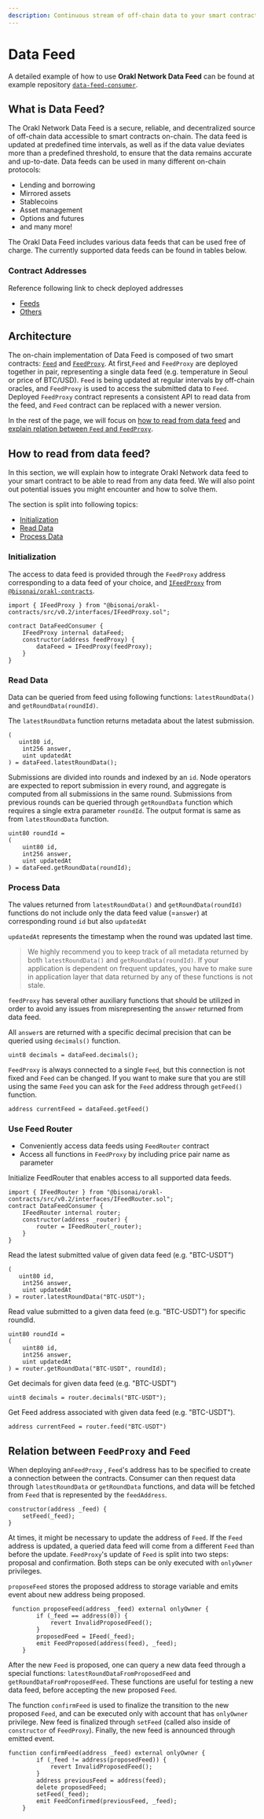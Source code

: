 ```yaml
---
description: Continuous stream of off-chain data to your smart contract
---
```


# Data Feed

A detailed example of how to use **Orakl Network Data Feed** can be found at example repository [`data-feed-consumer`](https://github.com/Bisonai/data-feed-consumer).

## What is Data Feed?

The Orakl Network Data Feed is a secure, reliable, and decentralized source of off-chain data accessible to smart contracts on-chain. The data feed is updated at predefined time intervals, as well as if the data value deviates more than a predefined threshold, to ensure that the data remains accurate and up-to-date. Data feeds can be used in many different on-chain protocols:

- Lending and borrowing
- Mirrored assets
- Stablecoins
- Asset management
- Options and futures
- and many more!

The Orakl Data Feed includes various data feeds that can be used free of charge. The currently supported data feeds can be found in tables below.

### Contract Addresses

Reference following link to check deployed addresses

- [Feeds](https://raw.githubusercontent.com/Bisonai/orakl/master/contracts/v0.2/addresses/datafeeds-addresses.json)
- [Others](https://raw.githubusercontent.com/Bisonai/orakl/master/contracts/v0.2/addresses/others-addresses.json)

## Architecture

The on-chain implementation of Data Feed is composed of two smart contracts: [`Feed`](https://github.com/Bisonai/orakl/blob/master/contracts/v0.2/src/Feed.sol) and [`FeedProxy`](https://github.com/Bisonai/orakl/blob/master/contracts/v0.2/src/FeedProxy.sol). At first,`Feed` and `FeedProxy` are deployed together in pair, representing a single data feed (e.g. temperature in Seoul or price of BTC/USD). `Feed` is being updated at regular intervals by off-chain oracles, and `FeedProxy` is used to access the submitted data to `Feed`. Deployed `FeedProxy` contract represents a consistent API to read data from the feed, and `Feed` contract can be replaced with a newer version.

In the rest of the page, we will focus on [how to read from data feed](data-feed-v2.md#how-to-read-from-data-feed) and [explain relation between `Feed` and `FeedProxy`](data-feed-v2.md#relation-between-feedproxy-and-feed).

## How to read from data feed?

In this section, we will explain how to integrate Orakl Network data feed to your smart contract to be able to read from any data feed. We will also point out potential issues you might encounter and how to solve them.

The section is split into following topics:

- [Initialization](data-feed-v2.md#initialization)
- [Read Data](data-feed-v2.md#read-data)
- [Process Data](data-feed-v2.md#process-data)

### Initialization

The access to data feed is provided through the `FeedProxy` address corresponding to a data feed of your choice, and [`IFeedProxy`](https://github.com/Bisonai/orakl/blob/master/contracts/v0.2/src/interfaces/IFeedProxy.sol) from [`@bisonai/orakl-contracts`](https://www.npmjs.com/package/@bisonai/orakl-contracts).

```solidity
import { IFeedProxy } from "@bisonai/orakl-contracts/src/v0.2/interfaces/IFeedProxy.sol";

contract DataFeedConsumer {
    IFeedProxy internal dataFeed;
    constructor(address feedProxy) {
        dataFeed = IFeedProxy(feedProxy);
    }
}
```

### Read Data

Data can be queried from feed using following functions: `latestRoundData()` and `getRoundData(roundId)`.

The `latestRoundData` function returns metadata about the latest submission.

```solidity
(
   uint80 id,
    int256 answer,
    uint updatedAt
) = dataFeed.latestRoundData();
```

Submissions are divided into rounds and indexed by an `id`. Node operators are expected to report submission in every round, and aggregate is computed from all submissions in the same round. Submissions from previous rounds can be queried through `getRoundData` function which requires a single extra parameter `roundId`. The output format is same as from `latestRoundData` function.

```solidity
uint80 roundId =
(
    uint80 id,
    int256 answer,
    uint updatedAt
) = dataFeed.getRoundData(roundId);
```

### Process Data

The values returned from `latestRoundData()` and `getRoundData(roundId)` functions do not include only the data feed value (=`answer`) at corresponding round `id` but also `updatedAt`

`updatedAt` represents the timestamp when the round was updated last time.

> We highly recommend you to keep track of all metadata returned by both `latestRoundData()` and `getRoundData(roundId)`. If your application is dependent on frequent updates, you have to make sure in application layer that data returned by any of these functions is not stale.

`feedProxy` has several other auxiliary functions that should be utilized in order to avoid any issues from misrepresenting the `answer` returned from data feed.

All `answer`s are returned with a specific decimal precision that can be queried using `decimals()` function.

```solidity
uint8 decimals = dataFeed.decimals();
```

`FeedProxy` is always connected to a single `Feed`, but this connection is not fixed and `Feed` can be changed. If you want to make sure that you are still using the same `Feed` you can ask for the `Feed` address through `getFeed()` function.

```solidity
address currentFeed = dataFeed.getFeed()
```

### Use Feed Router

- Conveniently access data feeds using `FeedRouter` contract
- Access all functions in `FeedProxy` by including price pair name as parameter

Initialize FeedRouter that enables access to all supported data feeds.

```solidity
import { IFeedRouter } from "@bisonai/orakl-contracts/src/v0.2/interfaces/IFeedRouter.sol";
contract DataFeedConsumer {
    IFeedRouter internal router;
    constructor(address _router) {
        router = IFeedRouter(_router);
    }
}
```

Read the latest submitted value of given data feed (e.g. "BTC-USDT")

```solidity
(
   uint80 id,
    int256 answer,
    uint updatedAt
) = router.latestRoundData("BTC-USDT");
```

Read value submitted to a given data feed (e.g. "BTC-USDT") for specific roundId.

```solidity
uint80 roundId =
(
    uint80 id,
    int256 answer,
    uint updatedAt
) = router.getRoundData("BTC-USDT", roundId);
```

Get decimals for given data feed (e.g. "BTC-USDT")

```solidity
uint8 decimals = router.decimals("BTC-USDT");
```

Get Feed address associated with given data feed (e.g. "BTC-USDT").

```solidity
address currentFeed = router.feed("BTC-USDT")
```

## Relation between `FeedProxy` and `Feed`

When deploying an`FeedProxy` , `Feed`'s address has to be specified to create a connection between the contracts. Consumer can then request data through `latestRoundData` or `getRoundData` functions, and data will be fetched from `Feed` that is represented by the `feedAddress`.

```solidity
constructor(address _feed) {
    setFeed(_feed);
}
```

At times, it might be necessary to update the address of `Feed`. If the `Feed` address is updated, a queried data feed will come from a different `Feed` than before the update. `FeedProxy`'s update of `Feed` is split into two steps: proposal and confirmation. Both steps can be only executed with `onlyOwner` privileges.

`proposeFeed` stores the proposed address to storage variable and emits event about new address being proposed.

```solidity
 function proposeFeed(address _feed) external onlyOwner {
        if (_feed == address(0)) {
            revert InvalidProposedFeed();
        }
        proposedFeed = IFeed(_feed);
        emit FeedProposed(address(feed), _feed);
    }
```

After the new `Feed` is proposed, one can query a new data feed through a special functions: `latestRoundDataFromProposedFeed` and `getRoundDataFromProposedFeed`. These functions are useful for testing a new data feed, before accepting the new proposed `Feed`.

The function `confirmFeed` is used to finalize the transition to the new proposed `Feed`, and can be executed only with account that has `onlyOwner` privilege. New feed is finalized through `setFeed` (called also inside of `constructor` of `FeedProxy`). Finally, the new feed is announced through emitted event.

```solidity
function confirmFeed(address _feed) external onlyOwner {
        if (_feed != address(proposedFeed)) {
            revert InvalidProposedFeed();
        }
        address previousFeed = address(feed);
        delete proposedFeed;
        setFeed(_feed);
        emit FeedConfirmed(previousFeed, _feed);
    }
```
